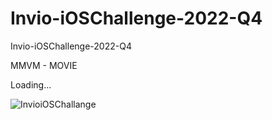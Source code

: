 # Invio-iOSChallenge-2022-Q4
Invio-iOSChallenge-2022-Q4 

MMVM - MOVIE

Loading...

![InvioiOSChallange](https://user-images.githubusercontent.com/58392243/206692292-aa40f7ec-6134-4134-88b9-0fec52228e9d.gif)
